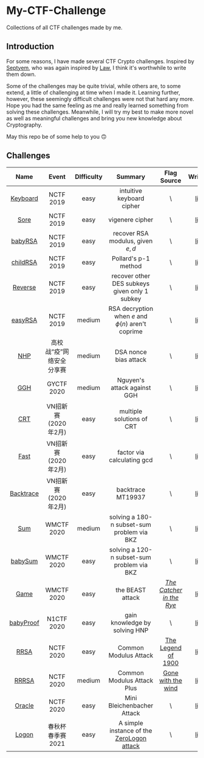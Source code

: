 # My-CTF-Challenge
 Collections of all CTF challenges made by me.

## Introduction
For some reasons, I have made several CTF Crypto challenges. Inspired by [Septyem](https://github.com/Septyem/My-Public-CTF-Challenges), who was again inspired by [Law](https://github.com/l4wio/CTF-challenges-by-me), I think it's worthwhile to write them down.

Some of the challenges may be quite trivial, while others are, to some extend, a little of challenging at time when I made it. Learning further, however, these seemingly difficult challenges were not that hard any more. Hope you had the same feeling as me and really learned something from solving these challenges. Meanwhile, I will try my best to make more novel as well as meaningful challenges and bring you new knowledge about Cryptography.

May this repo be of some help to you 🙃

## Challenges

|                             Name                             |   Event   | DIfficulty | Summary | Flag Source | Writeup |
| :----------------------------------------------------------: | :-------: | :--------: | :-----: | :---------: | :----------------------------------------------------------: |
| [Keyboard](NCTF-2019/Keyboard) | NCTF 2019 | easy |    intuitive keyboard cipher    | \ | [link](https://blog.soreatu.com/posts/intended-solution-to-crypto-problems-in-nctf-2019/#keyboard123pt-72solvers) |
| [Sore](NCTF-2019/Sore) | NCTF 2019 | easy |    vigenere cipher    | \ | [link](https://blog.soreatu.com/posts/intended-solution-to-crypto-problems-in-nctf-2019/#sore667pt-6solvers) |
| [babyRSA](NCTF-2019/babyRSA) | NCTF 2019 | easy |    recover RSA modulus, given $e, d$    | \ | [link](https://blog.soreatu.com/posts/intended-solution-to-crypto-problems-in-nctf-2019/#babyrsa526pt-10solvers) |
| [childRSA](NCTF-2019/childRSA) | NCTF 2019 | easy |    Pollard's p-1 method    | \ | [link](https://blog.soreatu.com/posts/intended-solution-to-crypto-problems-in-nctf-2019/#childrsa213pt-38solvers) |
| [Reverse](NCTF-2019/Reverse) | NCTF 2019 | easy |    recover other DES subkeys given only 1 subkey    | \ | [link](https://blog.soreatu.com/posts/intended-solution-to-crypto-problems-in-nctf-2019/#reverse909pt-2solvers) |
| [easyRSA](NCTF-2019/easyRSA) | NCTF 2019 | medium |   RSA decryption when $e$ and $\phi(n)$ aren't coprime   | \ | [link](https://blog.soreatu.com/posts/intended-solution-to-crypto-problems-in-nctf-2019/#easyrsa909pt-2solvers) |
| [NHP](GxzyCTF/NHP) | 高校战“疫”网络安全分享赛 | medium | DSA nonce bias attack | \ | [link](https://blog.soreatu.com/posts/intended-solution-to-nhp-in-gxzyctf-2020/) |
| [GGH](GYCTF/GGH) | GYCTF 2020 | medium | Nguyen's attack against GGH | \ | [link](https://blog.soreatu.com/posts/intended-solution-to-ggh-in-gyctf-2020/) |
| [CRT](vn-open-competition/CRT) | VN招新赛(2020年2月) | easy | multiple solutions of CRT | \ | [link](https://blog.soreatu.com/posts/intended-solution-to-crypto-problems-in-vn-open-competition/#crt) |
| [Fast](vn-open-competition/Fast) | VN招新赛(2020年2月) | easy | factor via calculating gcd | \ | [link](https://blog.soreatu.com/posts/intended-solution-to-crypto-problems-in-vn-open-competition/#fast) |
| [Backtrace](vn-open-competition/Backtrace) | VN招新赛(2020年2月) | easy | backtrace MT19937 | \ | [link](https://blog.soreatu.com/posts/intended-solution-to-crypto-problems-in-vn-open-competition/#backtrace) |
| [Sum](WMCTF-2020/Sum) | WMCTF 2020 | medium | solving a 180-n subset-sum problem via BKZ | \ | [link](https://blog.soreatu.com/posts/intended-solution-to-crypto-problems-in-wmctf-2020/#sum) |
| [babySum](WMCTF-2020/babySum) | WMCTF 2020 | easy | solving a 120-n subset-sum problem via BKZ | \ | [link](https://blog.soreatu.com/posts/intended-solution-to-crypto-problems-in-wmctf-2020/#babysum) |
| [Game](WMCTF-2020/Game) | WMCTF 2020 | easy | the BEAST attack | [*The Catcher in the Rye*](https://en.wikipedia.org/wiki/The_Catcher_in_the_Rye) | [link](https://blog.soreatu.com/posts/intended-solution-to-crypto-problems-in-wmctf-2020/#game) |
| [babyProof](N1CTF-2020/babyProof) | N1CTF 2020 | easy | gain knowledge by solving HNP | \ | [link](N1CTF-2020/babyProof/writeup.md) |
| [RRSA](NCTF-2020/RRSA) | NCTF 2020 | easy | Common Modulus Attack | [The Legend of 1900](https://en.wikipedia.org/wiki/The_Legend_of_1900) | [link](https://ctf.njupt.edu.cn/562.html#RRSA) |
| [RRRSA](NCTF-2020/RRRSA) | NCTF 2020 | medium | Common Modulus Attack Plus | [Gone with the wind](https://en.wikipedia.org/wiki/Gone_with_the_Wind_(film)) | [link](https://ctf.njupt.edu.cn/562.html#RRRSA) |
| [Oracle](NCTF-2020/oracle) | NCTF 2020 | easy | Mini Bleichenbacher Attack | \ | [link](https://ctf.njupt.edu.cn/562.html#Oracle) |
| [Logon](chunqiubei-spring-2021/logon) | 春秋杯春季赛 2021 | easy | A simple instance of the [ZeroLogon attack](https://www.secura.com/uploads/whitepapers/Zerologon.pdf) | \ | [link](chunqiubei-spring-2021/logon/ctf赛题设计说明.pdf) |



